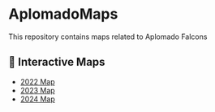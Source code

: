 # AplomadoMaps

This repository contains maps related to Aplomado Falcons


## 📍 Interactive Maps

- [2022 Map](https://drbontrager.github.io/AplomadoMaps/map_2022.html)
- [2023 Map](https://drbontrager.github.io/AplomadoMaps/map_2023.html)
- [2024 Map](https://drbontrager.github.io/AplomadoMaps/map_2024.html)

